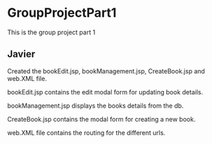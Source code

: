 # GroupProjectPart1
This is the group project part 1

## Javier
Created the bookEdit.jsp, bookManagement.jsp, CreateBook.jsp and web.XML file.

bookEdit.jsp contains the edit modal form for updating book details.

bookManagement.jsp displays the books details from the db.

CreateBook.jsp contains the modal form for creating a new book.

web.XML file contains the routing for the different urls.
